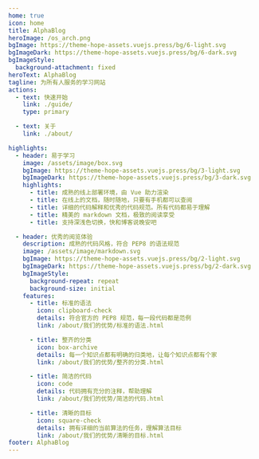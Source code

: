 ```yaml
---
home: true
icon: home
title: AlphaBlog
heroImage: /os_arch.png
bgImage: https://theme-hope-assets.vuejs.press/bg/6-light.svg
bgImageDark: https://theme-hope-assets.vuejs.press/bg/6-dark.svg
bgImageStyle:
  background-attachment: fixed
heroText: AlphaBlog
tagline: 为所有人服务的学习网站
actions:
  - text: 快速开始
    link: ./guide/
    type: primary

  - text: 关于
    link: ./about/

highlights:
  - header: 易于学习
    image: /assets/image/box.svg
    bgImage: https://theme-hope-assets.vuejs.press/bg/3-light.svg
    bgImageDark: https://theme-hope-assets.vuejs.press/bg/3-dark.svg
    highlights:
      - title: 成熟的线上部署环境，由 Vue 助力渲染
      - title: 在线上的文档，随时随地，只要有手机都可以查阅
      - title: 详细的代码解释和优秀的代码规范。所有代码都易于理解
      - title: 精美的 markdown 文档，极致的阅读享受
      - title: 支持深浅色切换，快和博客说晚安吧

  - header: 优秀的阅览体验
    description: 成熟的代码风格，符合 PEP8 的语法规范
    image: /assets/image/markdown.svg
    bgImage: https://theme-hope-assets.vuejs.press/bg/2-light.svg
    bgImageDark: https://theme-hope-assets.vuejs.press/bg/2-dark.svg
    bgImageStyle:
      background-repeat: repeat
      background-size: initial
    features:
      - title: 标准的语法
        icon: clipboard-check
        details: 符合官方的 PEP8 规范，每一段代码都是范例
        link: /about/我们的优势/标准的语法.html

      - title: 整齐的分类
        icon: box-archive
        details: 每一个知识点都有明确的归类地，让每个知识点都有个家
        link: /about/我们的优势/整齐的分类.html

      - title: 简洁的代码
        icon: code
        details: 代码拥有充分的注释，帮助理解
        link: /about/我们的优势/简洁的代码.html

      - title: 清晰的目标
        icon: square-check
        details: 拥有详细的当前算法的任务，理解算法目标
        link: /about/我们的优势/清晰的目标.html
footer: AlphaBlog
---
```


